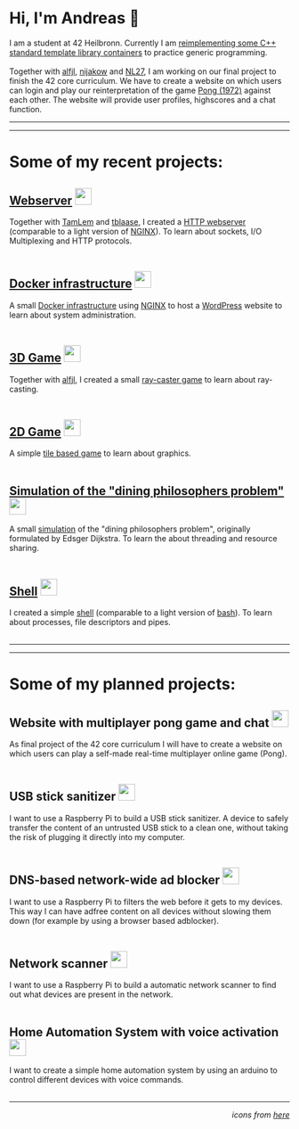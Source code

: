 # Hi, I'm Andreas 👋
I am a student at 42 Heilbronn. Currently I am [reimplementing some C++ standard template library containers](https://github.com/aenglert42/reimplementing-stl-containers) to practice generic programming.</br>
</br>
Together with [alfjl](https://github.com/alfjl), [nijakow](https://github.com/nijakow) and [NL27](https://github.com/NL27), I am working on our final project to finish the 42 core curriculum. We have to create a website on which users can login and play our reinterpretation of the game [Pong (1972)](https://en.wikipedia.org/wiki/Pong) against each other. The website will provide user profiles, highscores and a chat function.
</br>

---
---
# Some of my recent projects:

## [Webserver](https://github.com/aenglert42/http-webserver) <img src="https://skills.thijs.gg/icons?i=cpp,nginx" style="height: 30px; width:auto;"/>
Together with [TamLem](https://github.com/TamLem) and [tblaase](https://github.com/tblaase), I created a [HTTP webserver](https://github.com/aenglert42/http-webserver) (comparable to a light version of [NGINX](https://docs.nginx.com/nginx/admin-guide/web-server/)). To learn about sockets, I/O Multiplexing and HTTP protocols.</br>
</br>

## [Docker infrastructure](https://github.com/aenglert42/my-first-docker-infrastructure) <img src="https://skills.thijs.gg/icons?i=docker,linux,nginx,wordpress,mysql" style="height: 30px; width:auto;"/>
A small [Docker infrastructure](https://github.com/aenglert42/my-first-docker-infrastructure) using [NGINX](https://docs.nginx.com/nginx/admin-guide/web-server/) to host a [WordPress](https://wordpress.com/) website to learn about system administration.</br>
</br>

## [3D Game](https://github.com/aenglert42/Strassenbau-Simulator-3000) <img src="https://skills.thijs.gg/icons?i=c" style="height: 30px; width:auto;"/>
Together with [alfjl](https://github.com/alfjl), I created a small [ray-caster game](https://github.com/aenglert42/Strassenbau-Simulator-3000) to learn about ray-casting.</br>
</br>

## [2D Game](https://github.com/aenglert42/so_long_macOS) <img src="https://skills.thijs.gg/icons?i=c" style="height: 30px; width:auto;"/>
A simple [tile based game](https://github.com/aenglert42/so_long_macOS) to learn about graphics.</br>
</br>

## [Simulation of the "dining philosophers problem"](https://github.com/aenglert42/dining_philosophers) <img src="https://skills.thijs.gg/icons?i=c" style="height: 30px; width:auto;"/>
A small [simulation](https://github.com/aenglert42/dining_philosophers) of the "dining philosophers problem", originally formulated by Edsger Dijkstra. To learn the about threading and resource sharing.</br>
</br>

## [Shell](https://github.com/aenglert42/minishell) <img src="https://skills.thijs.gg/icons?i=c,bash" style="height: 30px; width:auto;"/>
I created a simple [shell](https://github.com/aenglert42/minishell) (comparable to a light version of [bash](https://www.gnu.org/software/bash/)). To learn about processes, file descriptors and pipes.</br>
</br>

---
---
# Some of my planned projects:

## Website with multiplayer pong game and chat <img src="https://skills.thijs.gg/icons?i=nestjs,svelte,postgres,docker" style="height: 30px; width:auto;"/>
As final project of the 42 core curriculum I will have to create a website on which users can play a self-made real-time multiplayer online game (Pong).</br>
</br>

## USB stick sanitizer <img src="https://skills.thijs.gg/icons?i=raspberrypi,python" style="height: 30px; width:auto;"/>
I want to use a Raspberry Pi to build a USB stick sanitizer. A device to safely transfer the content of an untrusted USB stick to a clean one, without taking the risk of plugging it directly into my computer.</br>
</br>

## DNS-based network-wide ad blocker <img src="https://skills.thijs.gg/icons?i=raspberrypi,python" style="height: 30px; width:auto;"/>
I want to use a Raspberry Pi to filters the web before it gets to my devices. This way I can have adfree content on all devices without slowing them down (for example by using a browser based adblocker).</br>
</br>

## Network scanner <img src="https://skills.thijs.gg/icons?i=raspberrypi,python" style="height: 30px; width:auto;"/>
I want to use a Raspberry Pi to build a automatic network scanner to find out what devices are present in the network.</br>
</br>

## Home Automation System with voice activation <img src="https://skills.thijs.gg/icons?i=arduino,cpp" style="height: 30px; width:auto;"/>
I want to create a simple home automation system by using an arduino to control different devices with voice commands.</br>
</br>

---
_<p align="right">icons from [here](https://github.com/tandpfun/skill-icons)</p>_

<!--
**aenglert42/aenglert42** is a ✨ _special_ ✨ repository because its `README.md` (this file) appears on your GitHub profile.

Here are some ideas to get you started:

- 🔭 I’m currently working on ...
- 🌱 I’m currently learning ...
- 👯 I’m looking to collaborate on ...
- 🤔 I’m looking for help with ...
- 💬 Ask me about ...
- 📫 How to reach me: ...
- 😄 Pronouns: ...
- ⚡ Fun fact: ...
-->
